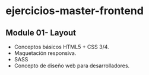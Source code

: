 # ejercicios-master-frontend

## Module 01- Layout
- Conceptos básicos HTML5 + CSS 3/4.
- Maquetación responsiva.
- SASS
- Concepto de diseño web para desarrolladores.

